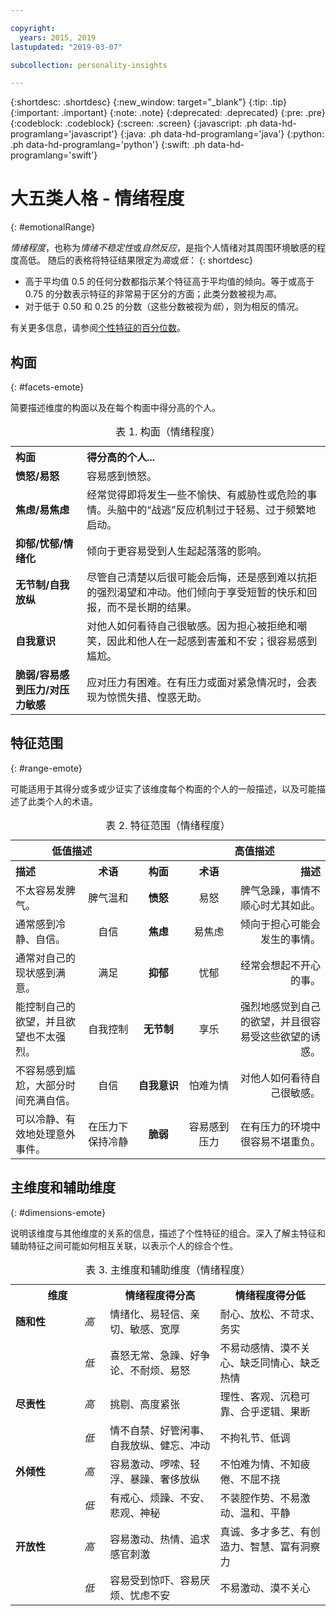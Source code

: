```yaml
---

copyright:
  years: 2015, 2019
lastupdated: "2019-03-07"

subcollection: personality-insights

---
```


{:shortdesc: .shortdesc}
{:new_window: target="_blank"}
{:tip: .tip}
{:important: .important}
{:note: .note}
{:deprecated: .deprecated}
{:pre: .pre}
{:codeblock: .codeblock}
{:screen: .screen}
{:javascript: .ph data-hd-programlang='javascript'}
{:java: .ph data-hd-programlang='java'}
{:python: .ph data-hd-programlang='python'}
{:swift: .ph data-hd-programlang='swift'}

# 大五类人格 - 情绪程度
{: #emotionalRange}

*情绪程度*，也称为*情绪不稳定性*或*自然反应*，是指个人情绪对其周围环境敏感的程度高低。
随后的表格将特征结果限定为*高*或*低*：
{: shortdesc}

-   高于平均值 0.5 的任何分数都指示某个特征高于平均值的倾向。等于或高于 0.75 的分数表示特征的非常易于区分的方面；此类分数被视为*高*。
-   对于低于 0.50 和 0.25 的分数（这些分数被视为*低*），则为相反的情况。

有关更多信息，请参阅[个性特征的百分位数](/docs/services/personality-insights?topic=personality-insights-numeric#percentiles)。

## 构面
{: #facets-emote}

简要描述维度的构面以及在每个构面中得分高的个人。

<table>
  <caption>表 1. 构面（情绪程度）</caption>
  <tr>
    <th style="text-align:left">构面</th>
    <th style="text-align:left">得分高的个人...</th>
  </tr>
  <tr>
    <td><strong>愤怒/易怒</strong></td>
    <td>容易感到愤怒。</td>
  </tr>
  <tr>
    <td><strong>焦虑/易焦虑</strong></td>
    <td>经常觉得即将发生一些不愉快、有威胁性或危险的事情。头脑中的“战逃”反应机制过于轻易、过于频繁地启动。</td>
  </tr>
  <tr>
    <td><strong>抑郁/忧郁/情绪化</strong></td>
    <td>倾向于更容易受到人生起起落落的影响。</td>
  </tr>
  <tr>
    <td><strong>无节制/自我放纵</strong></td>
    <td>尽管自己清楚以后很可能会后悔，还是感到难以抗拒的强烈渴望和冲动。他们倾向于享受短暂的快乐和回报，而不是长期的结果。</td>
  </tr>
  <tr>
    <td><strong>自我意识</strong></td>
    <td>对他人如何看待自己很敏感。因为担心被拒绝和嘲笑，因此和他人在一起感到害羞和不安；很容易感到尴尬。</td>
  </tr>
  <tr>
    <td><strong>脆弱/容易感到压力/对压力敏感</strong></td>
    <td>应对压力有困难。在有压力或面对紧急情况时，会表现为惊慌失措、惶惑无助。</td>
  </tr>
</table>

## 特征范围
{: #range-emote}

可能适用于其得分或多或少证实了该维度每个构面的个人的一般描述，以及可能描述了此类个人的术语。

<table summary="对于每行中间列中列出的构面，前两列提供构面得分较低的个人的描述和术语，后两列提供构面得分较高的个人的术语和描述。">
  <caption>表 2. 特征范围（情绪程度）</caption>
  <tr>
    <th id="lowValue" colspan="2" style="text-align:center">
低值描述</th>
    <th id="blank"></th>
    <th id="highValue" colspan="2" style="text-align:center">
高值描述</th>
  </tr>
  <tr>
    <th id="lowDescription" headers="lowValue" style="text-align:left; width: 23%">
描述</th>
    <th id="lowTerm" headers="lowValue" style="text-align:center; width: 16%">
术语</th>
    <th id="facet" headers="blank" style="text-align:center; width: 16%">
构面</th>
    <th id="highTerm" headers="highValue" style="text-align:center; width: 16%">
术语</th>
    <th id="highDescription" headers="highValue" style="text-align:right">
描述</th>
  </tr>
  <tr>
    <td headers="lowValue lowDescription" style="text-align:left">
不太容易发脾气。</td>
    <td headers="lowValue lowTerm" style="text-align:center">
脾气温和</td>
    <td headers="blank facet" style="text-align:center">
      <strong>愤怒</strong></td>
    <td headers="highValue highTerm" style="text-align:center">
易怒</td>
    <td headers="highValue highDescription" style="text-align:right">
脾气急躁，事情不顺心时尤其如此。</td>
  </tr>
  <tr>
    <td headers="lowValue lowDescription" style="text-align:left">
通常感到冷静、自信。</td>
    <td headers="lowValue lowTerm" style="text-align:center">
自信</td>
    <td headers="blank facet" style="text-align:center">
      <strong>焦虑</strong></td>
    <td headers="highValue highTerm" style="text-align:center">
易焦虑</td>
    <td headers="highValue highDescription" style="text-align:right">
倾向于担心可能会发生的事情。</td>
  </tr>
  <tr>
    <td headers="lowValue lowDescription" style="text-align:left">
通常对自己的现状感到满意。</td>
    <td headers="lowValue lowTerm" style="text-align:center">
满足</td>
    <td headers="blank facet" style="text-align:center">
      <strong>抑郁</strong></td>
    <td headers="highValue highTerm" style="text-align:center">
忧郁</td>
    <td headers="highValue highDescription" style="text-align:right">
经常会想起不开心的事。</td>
  </tr>
  <tr>
    <td headers="lowValue lowDescription" style="text-align:left">
能控制自己的欲望，并且欲望也不太强烈。</td>
    <td headers="lowValue lowTerm" style="text-align:center">
自我控制</td>
    <td headers="blank facet" style="text-align:center">
      <strong>无节制</strong></td>
    <td headers="highValue highTerm" style="text-align:center">
享乐</td>
    <td headers="highValue highDescription" style="text-align:right">
强烈地感觉到自己的欲望，并且很容易受这些欲望的诱惑。</td>
  </tr>
  <tr>
    <td headers="lowValue lowDescription" style="text-align:left">
不容易感到尴尬，大部分时间充满自信。</td>
    <td headers="lowValue lowTerm" style="text-align:center">
自信</td>
    <td headers="blank facet" style="text-align:center">
      <strong>自我意识</strong></td>
    <td headers="highValue highTerm" style="text-align:center">
怕难为情</td>
    <td headers="highValue highDescription" style="text-align:right">
对他人如何看待自己很敏感。</td>
  </tr>
  <tr>
    <td headers="lowValue lowDescription" style="text-align:left">
可以冷静、有效地处理意外事件。</td>
    <td headers="lowValue lowTerm" style="text-align:center">
在压力下保持冷静</td>
    <td headers="blank facet" style="text-align:center">
      <strong>脆弱</strong></td>
    <td headers="highValue highTerm" style="text-align:center">
容易感到压力</td>
    <td headers="highValue highDescription" style="text-align:right">
在有压力的环境中很容易不堪重负。</td>
  </tr>
</table>

## 主维度和辅助维度
{: #dimensions-emote}

说明该维度与其他维度的关系的信息，描述了个性特征的组合。深入了解主特征和辅助特征之间可能如何相互关联，以表示个人的综合个性。

<table>
  <caption>表 3. 主维度和辅助维度（情绪程度）</caption>
  <tr>
    <th colspan="2" style="width:30%">维度</th>
    <th style="width:35%">情绪程度得分高</th>
    <th style="width:35%">情绪程度得分低</th>
  </tr>
  <tr>
    <td style="text-align:left"><strong>随和性</strong></td>
    <td style="text-align:center"><em>高</em></td>
    <td>情绪化、易轻信、亲切、敏感、宽厚</td>
    <td>耐心、放松、不苛求、务实</td>
  </tr>
  <tr>
    <td></td>
    <td style="text-align:center"><em>低</em></td>
    <td>喜怒无常、急躁、好争论、不耐烦、易怒</td>
    <td>不易动感情、漠不关心、缺乏同情心、缺乏热情</td>
  </tr>
  <tr>
    <td style="text-align:left"><strong>尽责性</strong></td>
    <td style="text-align:center"><em>高</em></td>
    <td>挑剔、高度紧张</td>
    <td>理性、客观、沉稳可靠、合乎逻辑、果断</td>
  </tr>
  <tr>
    <td></td>
    <td style="text-align:center"><em>低</em></td>
    <td>情不自禁、好管闲事、自我放纵、健忘、冲动</td>
    <td>不拘礼节、低调</td>
  </tr>
  <tr>
    <td style="text-align:left"><strong>外倾性</strong></td>
    <td style="text-align:center"><em>高</em></td>
    <td>容易激动、啰嗦、轻浮、暴躁、奢侈放纵</td>
    <td>不怕难为情、不知疲倦、不屈不挠</td>
  </tr>
  <tr>
    <td></td>
    <td style="text-align:center"><em>低</em></td>
    <td>有戒心、烦躁、不安、悲观、神秘</td>
    <td>不装腔作势、不易激动、温和、平静</td>
  </tr>
  <tr>
    <td style="text-align:left"><strong>开放性</strong></td>
    <td style="text-align:center"><em>高</em></td>
    <td>容易激动、热情、追求感官刺激</td>
    <td>真诚、多才多艺、有创造力、智慧、富有洞察力</td>
  </tr>
  <tr>
    <td></td>
    <td style="text-align:center"><em>低</em></td>
    <td>容易受到惊吓、容易厌烦、忧虑不安</td>
    <td>不易激动、漠不关心</td>
  </tr>
</table>
